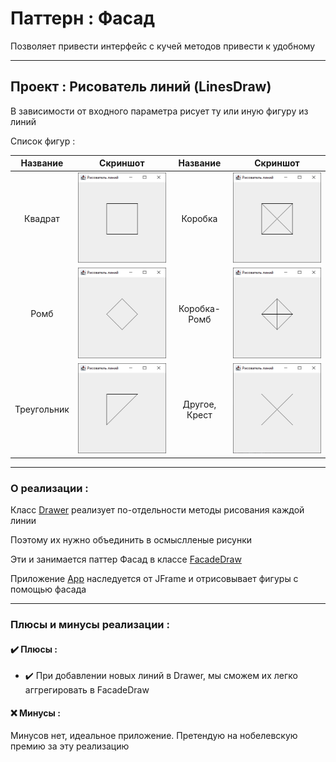 # Паттерн : Фасад

Позволяет привести интерфейс с кучей методов привести к удобному

----

## Проект : Рисователь линий (LinesDraw)

В зависимости от входного параметра рисует ту или иную фигуру из линий

Список фигур :

| Название | Скриншот | Название | Скриншот |
| :---: | :---: | :---: | :---: |
| Квадрат | ![Квадрат](https://github.com/andybeardness/Learning-OOP/blob/main/imgs/LinesDraw-Square.png) | Коробка | ![Коробка](https://github.com/andybeardness/Learning-OOP/blob/main/imgs/LinesDraw-Box.png) |
| Ромб | ![Ромб](https://github.com/andybeardness/Learning-OOP/blob/main/imgs/LinesDraw-Rhombus.png) | Коробка-Ромб | ![Коробка-Ромб](https://github.com/andybeardness/Learning-OOP/blob/main/imgs/LinesDraw-RBox.png) |
| Треугольник | ![Треугольник](https://github.com/andybeardness/Learning-OOP/blob/main/imgs/LinesDraw-Triangle.png) | Другое, Крест | ![Другое, Крест](https://github.com/andybeardness/Learning-OOP/blob/main/imgs/LinesDraw-Other.png) |

----

### О реализации :

Класс [Drawer](https://github.com/andybeardness/Learning-OOP/blob/main/09-Facade-LinesDraw/src/GUI/Drawer.java) реализует по-отдельности методы рисования каждой линии

Поэтому их нужно объединить в осмыслленые рисунки

Эти и занимается паттер Фасад в классе [FacadeDraw](https://github.com/andybeardness/Learning-OOP/blob/main/09-Facade-LinesDraw/src/GUI/FacadeDraw.java)

Приложение [App](https://github.com/andybeardness/Learning-OOP/blob/main/09-Facade-LinesDraw/src/GUI/App.java) наследуется от JFrame и отрисовывает фигуры с помощью фасада

----

### Плюсы и минусы реализации : 

#### ✔️ Плюсы :

- ✔️ При добавлении новых линий в Drawer, мы сможем их легко аггрегировать в FacadeDraw

#### ❌ Минусы :

Минусов нет, идеальное приложение. Претендую на нобелевскую премию за эту реализацию
